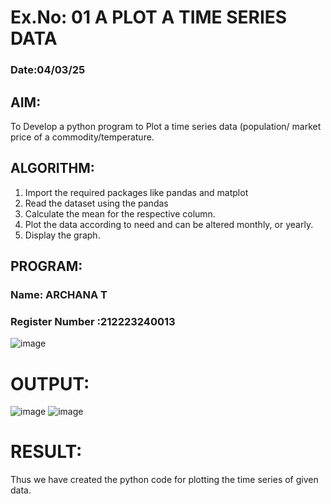 # Ex.No: 01 A PLOT A TIME SERIES DATA
###  Date:04/03/25 

## AIM:
To Develop a python program to Plot a time series data (population/ market price of a commodity/temperature.
## ALGORITHM:
1. Import the required packages like pandas and matplot
2. Read the dataset using the pandas
3. Calculate the mean for the respective column.
4. Plot the data according to need and can be altered monthly, or yearly.
5. Display the graph.
## PROGRAM:
### Name: ARCHANA T
### Register Number :212223240013

![image](https://github.com/user-attachments/assets/2a5e5db0-4d35-4594-b58d-03e8008a2101)



# OUTPUT:

![image](https://github.com/user-attachments/assets/70aa43c6-bd44-4160-9327-f88675ed081a)
![image](https://github.com/user-attachments/assets/0b5dcb83-67db-4b21-8476-223ba5a91d7b)

# RESULT:
Thus we have created the python code for plotting the time series of given data.
